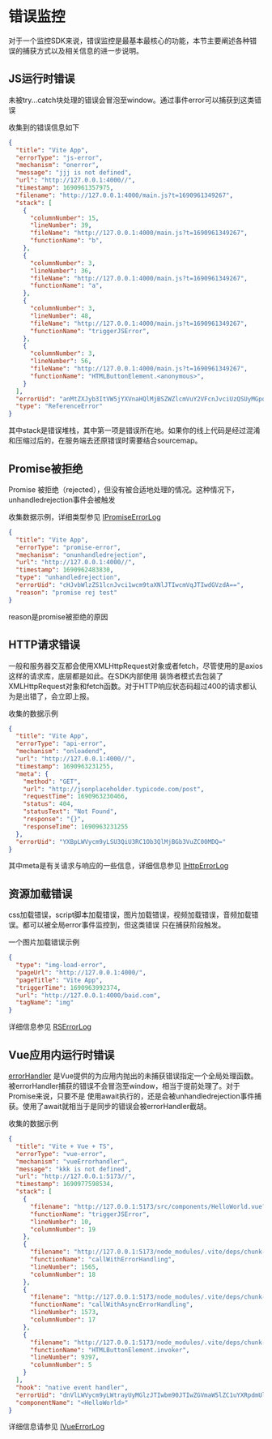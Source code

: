 # 错误监控
对于一个监控SDK来说，错误监控是最基本最核心的功能，本节主要阐述各种错误的捕获方式以及相关信息的进一步说明。

## JS运行时错误
未被try...catch块处理的错误会冒泡至window。通过事件error可以捕获到这类错误

收集到的错误信息如下
```json
{
  "title": "Vite App",
  "errorType": "js-error",
  "mechanism": "onerror",
  "message": "jjj is not defined",
  "url": "http://127.0.0.1:4000//",
  "timestamp": 1690961357975,
  "filename": "http://127.0.0.1:4000/main.js?t=1690961349267",
  "stack": [
    {
      "columnNumber": 15,
      "lineNumber": 39,
      "fileName": "http://127.0.0.1:4000/main.js?t=1690961349267",
      "functionName": "b",
    },
    {
      "columnNumber": 3,
      "lineNumber": 36,
      "fileName": "http://127.0.0.1:4000/main.js?t=1690961349267",
      "functionName": "a",
    },
    {
      "columnNumber": 3,
      "lineNumber": 48,
      "fileName": "http://127.0.0.1:4000/main.js?t=1690961349267",
      "functionName": "triggerJSError",
    },
    {
      "columnNumber": 3,
      "lineNumber": 56,
      "fileName": "http://127.0.0.1:4000/main.js?t=1690961349267",
      "functionName": "HTMLButtonElement.<anonymous>",
    }
  ],
  "errorUid": "anMtZXJyb3ItVW5jYXVnaHQlMjBSZWZlcmVuY2VFcnJvciUzQSUyMGpqaiUyMGlzJTIwbm90JTIwZGVmaW5lZC1odHRwJTNBJTJGJTJGMTI3LjAuMC4xJTNBNDAwMCUyRm1haW4uanMlM0Z0JTNEMTY5MDk2MTM0OTI2Nw==",
  "type": "ReferenceError"
}
```
其中stack是错误堆栈，其中第一项是错误所在地。如果你的线上代码是经过混淆和压缩过后的，在服务端去还原错误时需要结合sourcemap。

## Promise被拒绝
Promise 被拒绝（rejected），但没有被合适地处理的情况。这种情况下，unhandledrejection事件会被触发

收集数据示例，详细类型参见 [IPromiseErrorLog](/guide/use/type#ipromiseerrorlog)
```json
{
  "title": "Vite App",
  "errorType": "promise-error",
  "mechanism": "onunhandledrejection",
  "url": "http://127.0.0.1:4000//",
  "timestamp": 1690962483830,
  "type": "unhandledrejection",
  "errorUid": "cHJvbWlzZS1lcnJvci1wcm9taXNlJTIwcmVqJTIwdGVzdA==",
  "reason": "promise rej test"
}
```
reason是promise被拒绝的原因

## HTTP请求错误
一般和服务器交互都会使用XMLHttpRequest对象或者fetch，尽管使用的是axios这样的请求库，底层都是如此。在SDK内部使用
装饰者模式去包装了XMLHttpRequest对象和fetch函数。对于HTTP响应状态码超过400的请求都认为是出错了，会立即上报。

收集的数据示例
```json
{
  "title": "Vite App",
  "errorType": "api-error",
  "mechanism": "onloadend",
  "url": "http://127.0.0.1:4000//",
  "timestamp": 1690963231255,
  "meta": {
    "method": "GET",
    "url": "http://jsonplaceholder.typicode.com/post",
    "requestTime": 1690963230466,
    "status": 404,
    "statusText": "Not Found",
    "response": "{}",
    "responseTime": 1690963231255
  },
  "errorUid": "YXBpLWVycm9yLSU3QiU3RC1Ob3QlMjBGb3VuZC00MDQ="
}
```
其中meta是有关请求与响应的一些信息，详细信息参见 [IHttpErrorLog](/guide/use/type#ihttperrorlog)

## 资源加载错误
css加载错误，script脚本加载错误，图片加载错误，视频加载错误，音频加载错误。都可以被全局error事件监控到，但这类错误
只在捕获阶段触发。

一个图片加载错误示例
```json
{
  "type": "img-load-error",
  "pageUrl": "http://127.0.0.1:4000/",
  "pageTitle": "Vite App",
  "triggerTime": 1690963992374,
  "url": "http://127.0.0.1:4000/baid.com",
  "tagName": "img"
}
```
详细信息参见 [RSErrorLog](/guide/use/type#rserrorlog)


## Vue应用内运行时错误
[errorHandler](https://cn.vuejs.org/api/application.html#app-config-errorhandler) 是Vue提供的为应用内抛出的未捕获错误指定一个全局处理函数。被errorHandler捕获的错误不会冒泡至window，相当于提前处理了。对于Promise来说，只要不是
使用await执行的，还是会被unhandledrejection事件捕获。使用了await就相当于是同步的错误会被errorHandler截胡。

收集的数据示例
```json
{
  "title": "Vite + Vue + TS",
  "errorType": "vue-error",
  "mechanism": "vueErrorhandler",
  "message": "kkk is not defined",
  "url": "http://127.0.0.1:5173//",
  "timestamp": 1690977598534,
  "stack": [
    {
      "filename": "http://127.0.0.1:5173/src/components/HelloWorld.vue?t=1690976932127",
      "functionName": "triggerJSError",
      "lineNumber": 10,
      "columnNumber": 19
    },
    {
      "filename": "http://127.0.0.1:5173/node_modules/.vite/deps/chunk-UWRLCAF5.js?v=54d0d8cf",
      "functionName": "callWithErrorHandling",
      "lineNumber": 1565,
      "columnNumber": 18
    },
    {
      "filename": "http://127.0.0.1:5173/node_modules/.vite/deps/chunk-UWRLCAF5.js?v=54d0d8cf",
      "functionName": "callWithAsyncErrorHandling",
      "lineNumber": 1573,
      "columnNumber": 17
    },
    {
      "filename": "http://127.0.0.1:5173/node_modules/.vite/deps/chunk-UWRLCAF5.js?v=54d0d8cf",
      "functionName": "HTMLButtonElement.invoker",
      "lineNumber": 9397,
      "columnNumber": 5
    }
  ],
  "hook": "native event handler",
  "errorUid": "dnVlLWVycm9yLWtrayUyMGlzJTIwbm90JTIwZGVmaW5lZC1uYXRpdmUlMjBldmVudCUyMGhhbmRsZXI=",
  "componentName": "<HelloWorld>"
}
```
详细信息请参见 [IVueErrorLog](/guide/use/type#ivueerrorlog)
